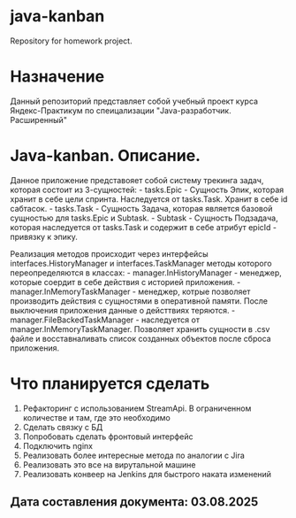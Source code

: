 # java-kanban
Repository for homework project.

# Назначение

Данный репозиторий представляет собой учебный проект курса Яндекс-Практикум 
по спеицализации "Java-разработчик. Расширенный"

# Java-kanban. Описание.

Данное приложение представояет собой систему трекинга задач, которая состоит из 3-сущностей:
    - tasks.Epic - Cущность Эпик, которая хранит в себе цели спринта. Наследуется от tasks.Task. Хранит в себе id сабтасок.
    - tasks.Task - Сущность Задача, которая является базовой сущностью для tasks.Epic и Subtask.
    - Subtask - Сущность Подзадача, которая наследуется от tasks.Task и содержит в себе атрибут epicId - привязку к эпику.

Реализация методов происходит через интерфейсы interfaces.HistoryManager и interfaces.TaskManager методы которого переопределяются в классах:
    - manager.InHistoryManager - менеджер, которые соердит в себе действия с историей приложения.
    - manager.InMemoryTaskManager - менеджер, котрые позволяет производить действия с сущностями в оперативной памяти.
    После выключения приложения данные о дейсттвиях теряются.
    - manager.FileBackedTaskManager - наследуется от manager.InMemoryTaskManager. Позволяет хранить сущности в .csv файле и 
    восставналивать список созданных объектов после сброса приложения.

# Что планируется сделать
1. Рефакторинг с использованием StreamApi. В ограниченном количестве и там, где это необходимо
2. Сделать связку с БД
3. Попробовать сделать фронтовый интерфейс
4. Подключить nginx
5. Реализовать более интересные метода по аналогии с Jira
6. Реализовать это все на вирутальной машине
7. Реализовать конвеер на Jenkins для быстрого наката изменений

## Дата составления документа: 03.08.2025
